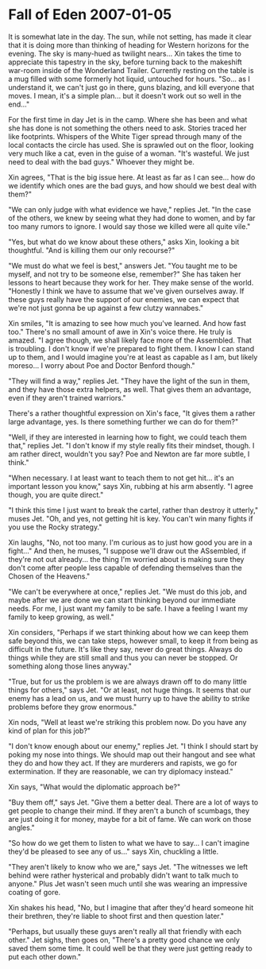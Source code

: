 <!-- TITLE: Fall of Eden 2007-01-05 -->
<!-- SUBTITLE: A game log for Fall of Eden -->

# Fall of Eden 2007-01-05

It is somewhat late in the day. The sun, while not setting, has made it clear that it is doing more than thinking of heading for Western horizons for the evening. The sky is many-hued as twilight nears... Xin takes the time to appreciate this tapestry in the sky, before turning back to the makeshift war-room inside of the Wonderland Trailer. Currently resting on the table is a mug filled with some formerly hot liquid, untouched for hours. "So... as I understand it, we can't just go in there, guns blazing, and kill everyone that moves. I mean, it's a simple plan... but it doesn't work out so well in the end..."

For the first time in day Jet is in the camp. Where she has been and what she has done is not something the others need to ask. Stories traced her like footprints. Whispers of the White Tiger spread through many of the local contacts the circle has used. She is sprawled out on the floor, looking very much like a cat, even in the guise of a woman. "It's wasteful. We just need to deal with the bad guys." Whoever they might be.

Xin agrees, "That is the big issue here. At least as far as I can see... how do we identify which ones are the bad guys, and how should we best deal with them?"

"We can only judge with what evidence we have," replies Jet. "In the case of the others, we knew by seeing what they had done to women, and by far too many rumors to ignore. I would say those we killed were all quite vile."

"Yes, but what do we know about these others," asks Xin, looking a bit thoughtful. "And is killing them our only recourse?"

"We must do what we feel is best," answers Jet. "You taught me to be myself, and not try to be someone else, remember?" She has taken her lessons to heart because they work for her. They make sense of the world. "Honestly I think we have to assume that we've given ourselves away. If these guys really have the support of our enemies, we can expect that we're not just gonna be up against a few clutzy wannabes."

Xin smiles, "It is amazing to see how much you've learned. And how fast too." There's no small amount of awe in Xin's voice there. He truly is amazed. "I agree though, we shall likely face more of the Assembled. That is troubling. I don't know if we're prepared to fight them. I know I can stand up to them, and I would imagine you're at least as capable as I am, but likely moreso... I worry about Poe and Doctor Benford though."

"They will find a way," replies Jet. "They have the light of the sun in them, and they have those extra helpers, as well. That gives them an advantage, even if they aren't trained warriors."

There's a rather thoughtful expression on Xin's face, "It gives them a rather large advantage, yes. Is there something further we can do for them?"

"Well, if they are interested in learning how to fight, we could teach them that," replies Jet. "I don't know if my style really fits their mindset, though. I am rather direct, wouldn't you say? Poe and Newton are far more subtle, I think."

"When necessary. I at least want to teach them to not get hit... it's an important lesson you know," says Xin, rubbing at his arm absently. "I agree though, you are quite direct."

"I think this time I just want to break the cartel, rather than destroy it utterly," muses Jet. "Oh, and yes, not getting hit is key. You can't win many fights if you use the Rocky strategy."

Xin laughs, "No, not too many. I'm curious as to just how good you are in a fight..." And then, he muses, "I suppose we'll draw out the ASsembled, if they're not out already... the thing I'm worried about is making sure they don't come after people less capable of defending themselves than the Chosen of the Heavens."

"We can't be everywhere at once," replies Jet. "We must do this job, and maybe after we are done we can start thinking beyond our immediate needs. For me, I just want my family to be safe. I have a feeling I want my family to keep growing, as well."

Xin considers, "Perhaps if we start thinking about how we can keep them safe beyond this, we can take steps, however small, to keep it from being as difficult in the future. It's like they say, never do great things. Always do things while they are still small and thus you can never be stopped. Or something along those lines anyway."

"True, but for us the problem is we are always drawn off to do many little things for others," says Jet. "Or at least, not huge things. It seems that our enemy has a lead on us, and we must hurry up to have the ability to strike problems before they grow enormous."

Xin nods, "Well at least we're striking this problem now. Do you have any kind of plan for this job?"

"I don't know enough about our enemy," replies Jet. "I think I should start by poking my nose into things. We should map out their hangout and see what they do and how they act. If they are murderers and rapists, we go for extermination. If they are reasonable, we can try diplomacy instead."

Xin says, "What would the diplomatic approach be?"

"Buy them off," says Jet. "Give them a better deal. There are a lot of ways to get people to change their mind. If they aren't a bunch of scumbags, they are just doing it for money, maybe for a bit of fame. We can work on those angles."

"So how do we get them to listen to what we have to say... I can't imagine they'd be pleased to see any of us..." says Xin, chuckling a little.

"They aren't likely to know who we are," says Jet. "The witnesses we left behind were rather hysterical and probably didn't want to talk much to anyone." Plus Jet wasn't seen much until she was wearing an impressive coating of gore.

Xin shakes his head, "No, but I imagine that after they'd heard someone hit their brethren, they're liable to shoot first and then question later."

"Perhaps, but usually these guys aren't really all that friendly with each other." Jet sighs, then goes on, "There's a pretty good chance we only saved them some time. It could well be that they were just getting ready to put each other down."